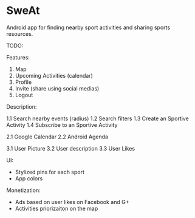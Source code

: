 # SweAt
Android app for finding nearby sport activities and sharing sports resources.

TODO:

Features:

1. Map
2. Upcoming Activities (calendar)
3. Profile
4. Invite (share using social medias)
5. Logout

Description:

1.1 Search nearby events (radius)
1.2 Search filters
1.3 Create an Sportive Activity
1.4 Subscribe to an Sportive Activity

2.1 Google Calendar
2.2 Android Agenda

3.1 User Picture
3.2 User description
3.3 User Likes

UI:
- Stylized pins for each sport
- App colors

Monetization:
- Ads based on user likes on Facebook and G+
- Activities priorizaiton on the map